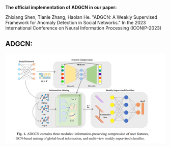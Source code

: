 **The official implementation of ADGCN in our paper:**   

Zhixiang Shen, Tianle Zhang, Haolan He. "ADGCN: A Weakly Supervised Framework for Anomaly Detection in Social Networks." In the 2023 International Conference on Neural Information Processing (ICONIP-2023)

  **ADGCN:**  
---
![ADGCN Fig](https://github.com/zxlearningdeep/ADGCN-project/blob/main/fig/ADGCN.png)

